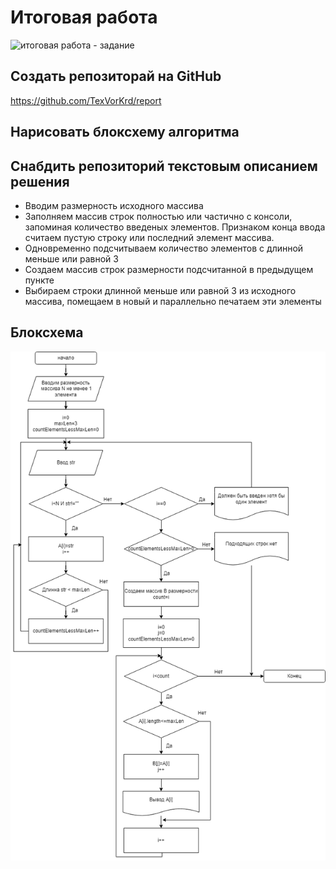 # Итоговая работа

![итоговая работа - задание](https://gbcdn.mrgcdn.ru/uploads/asset/4283449/attachment/1251e74b703108ee483caaa98787097d.png)

## Создать репозиторай на GitHub
https://github.com/TexVorKrd/report

## Нарисовать  блоксхему алгоритма



## Снабдить репозиторий  текстовым описанием решения
* Вводим размерность исходного массива
* Заполняем массив строк полностью или частично с консоли, запоминая количество введеных элементов. Признаком конца ввода считаем пустую строку или последний элемент массива.
* Одновременно подсчитываем количество элементов с длинной меньше или равной 3
* Создаем массив строк размерности подсчитанной в предыдущем пункте
* Выбираем строки длинной меньше или равной 3 из исходного массива, помещаем в новый и параллельно печатаем эти элементы

## Блоксхема
![блоксхема](https://github.com/TexVorKrd/report/blob/main/shema.png)

